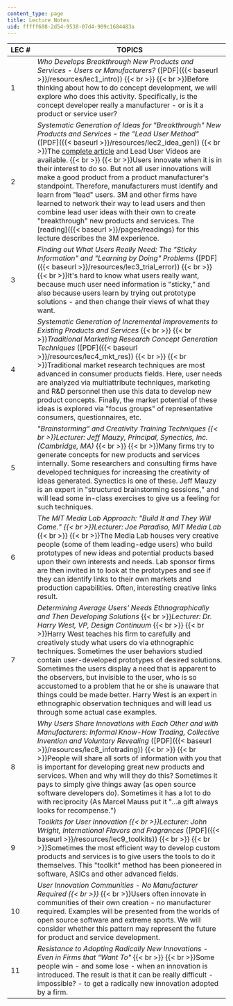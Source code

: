 ```yaml
---
content_type: page
title: Lecture Notes
uid: fffff608-2d54-9538-07d4-909c1684483a
---
```


| LEC # | TOPICS |
| --- | --- |
| 1 | _Who Develops Breakthrough New Products and Services - Users or Manufacturers?_ ([PDF]({{< baseurl >}}/resources/lec1_intro))  {{< br >}}  {{< br >}}Before thinking about how to do concept development, we will explore who does this activity. Specifically, is the concept developer really a manufacturer - or is it a product or service user? |
| 2 | _Systematic Generation of Ideas for "Breakthrough" New Products and Services_ **\-** _the "Lead User_ _Method"_ ([PDF]({{< baseurl >}}/resources/lec2_idea_gen))  {{< br >}}The [complete article](https://web.archive.org/web/20060213213057/http://leaduser.com/introductory_article_and_online_video.html) and Lead User Videos are available.  {{< br >}}  {{< br >}}Users innovate when it is in their interest to do so. But not all user innovations will make a good product from a product manufacturer's standpoint. Therefore, manufacturers must identify and learn from "lead" users. 3M and other firms have learned to network their way to lead users and then combine lead user ideas with their own to create "breakthrough" new products and services. The [reading]({{< baseurl >}}/pages/readings) for this lecture describes the 3M experience. |
| 3 | _Finding out What Users Really Need: The "Sticky Information" and "Learning by Doing"_ _Problems_ ([PDF]({{< baseurl >}}/resources/lec3_trial_error))  {{< br >}}  {{< br >}}It's hard to know what users really want, because much user need information is "sticky," and also because users learn by trying out prototype solutions - and then change their views of what they want. |
| 4 | _Systematic Generation of Incremental Improvements to Existing Products and Services_  {{< br >}}  {{< br >}}_Traditional Marketing Research Concept Generation Techniques_ ([PDF]({{< baseurl >}}/resources/lec4_mkt_res))  {{< br >}}  {{< br >}}Traditional market research techniques are most advanced in consumer products fields. Here, user needs are analyzed via multiattribute techniques, marketing and R&D personnel then use this data to develop new product concepts. Finally, the market potential of these ideas is explored via "focus groups" of representative consumers, questionnaires, etc. |
| 5 | _"Brainstorming" and Creativity Training Techniques  {{< br >}}Lecturer: Jeff Mauzy, Principal, Synectics, Inc. (Cambridge, MA)_  {{< br >}}  {{< br >}}Many firms try to generate concepts for new products and services internally. Some researchers and consulting firms have developed techniques for increasing the creativity of ideas generated. Synectics is one of these. Jeff Mauzy is an expert in "structured brainstorming sessions," and will lead some in-class exercises to give us a feeling for such techniques. |
| 6 | _The MIT Media Lab Approach: "Build It and They Will Come."  {{< br >}}Lecturer: Joe Paradiso, MIT Media Lab_  {{< br >}}  {{< br >}}The Media Lab houses very creative people (some of them leading-edge users) who build prototypes of new ideas and potential products based upon their own interests and needs. Lab sponsor firms are then invited in to look at the prototypes and see if they can identify links to their own markets and production capabilities. Often, interesting creative links result. |
| 7 | _Determining Average Users' Needs Ethnographically and Then Developing Solutions_  {{< br >}}_Lecturer: Dr. Harry West, VP, Design Continuum_  {{< br >}}  {{< br >}}Harry West teaches his firm to carefully and creatively study what users do via ethnographic techniques. Sometimes the user behaviors studied contain user-developed prototypes of desired solutions. Sometimes the users display a need that is apparent to the observers, but invisible to the user, who is so accustomed to a problem that he or she is unaware that things could be made better. Harry West is an expert in ethnographic observation techniques and will lead us through some actual case examples. |
| 8 | _Why Users Share Innovations with Each Other and with Manufacturers: Informal Know-How Trading,_ _Collective Invention and Voluntary Revealing_ ([PDF]({{< baseurl >}}/resources/lec8_infotrading))  {{< br >}}  {{< br >}}People will share all sorts of information with you that is important for developing great new products and services. When and why will they do this? Sometimes it pays to simply give things away (as open source software developers do). Sometimes it has a lot to do with reciprocity (As Marcel Mauss put it "…a gift always looks for recompense.") |
| 9 | _Toolkits for User Innovation  {{< br >}}Lecturer: John Wright, International Flavors and Fragrances_ ([PDF]({{< baseurl >}}/resources/lec9_toolkits))  {{< br >}}  {{< br >}}Sometimes the most efficient way to develop custom products and services is to give users the tools to do it themselves. This "toolkit" method has been pioneered in software, ASICs and other advanced fields. |
| 10 | _User Innovation Communities - No Manufacturer Required  {{< br >}}_  {{< br >}}Users often innovate in communities of their own creation - no manufacturer required. Examples will be presented from the worlds of open source software and extreme sports. We will consider whether this pattern may represent the future for product and service development. |
| 11 | _Resistance to Adopting Radically New Innovations - Even in Firms that "Want To"_  {{< br >}}  {{< br >}}Some people win - and some lose - when an innovation is introduced. The result is that it can be really difficult - impossible? - to get a radically new innovation adopted by a firm.